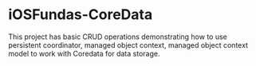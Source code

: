 iOSFundas-CoreData
==================

This project has basic CRUD operations demonstrating how to use persistent coordinator, managed object context, managed object context model to work with Coredata for data storage.
